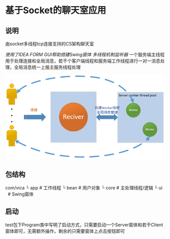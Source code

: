 # 基于Socket的聊天室应用

## 说明  
由socket多线程tcp连接支持的CS架构聊天室

*使用了IDEA FORM GUI帮助搭建Swing窗体*
*多线程机制监听器*
一个服务端主线程用于处理连接和全局消息，若干个客户端线程和服务端工作线程进行一对一消息处理，全局消息统一上报主服务线程处理

![架构图](.idea/work.png)

## 包结构

com/vica
└ app   # 工作线程
└ bean  # 用户对象
└ core  # 主处理线程/逻辑
└ ui    # Swing窗体

## 启动
test包下Program类中写明了启动方式，只需要启动一个Server窗体和若干Client窗体即可，无需额外操作，剩余的只需要窗体上点击按钮即可
